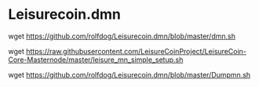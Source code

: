 # Leisurecoin.dmn

wget https://github.com/rolfdog/Leisurecoin.dmn/blob/master/dmn.sh

wget https://raw.githubusercontent.com/LeisureCoinProject/LeisureCoin-Core-Masternode/master/leisure_mn_simple_setup.sh

wget https://github.com/rolfdog/Leisurecoin.dmn/blob/master/Dumpmn.sh

